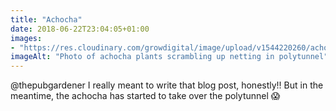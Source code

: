 ```yaml
---
title: "Achocha"
date: 2018-06-22T23:04:05+01:00
images: 
- "https://res.cloudinary.com/growdigital/image/upload/v1544220260/achocha-42957764841.jpg"
imageAlt: "Photo of achocha plants scrambling up netting in polytunnel"
---
```


@thepubgardener I really meant to write that blog post, honestly!! But in the meantime, the achocha has started to take over the polytunnel 😱
